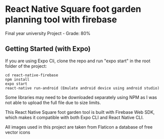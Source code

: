# React Native Square foot garden planning tool with firebase

Final year university Project - Grade: 80%

## Getting Started (with Expo)

If you are using Expo Cli, clone the repo and run "expo start" in the root folder of the project:

```
cd react-native-firebase
npm install
expo start
react-native run-android (Emulate android device using android studio)
```

Some libraries may need to be downloaded separately using NPM as I was not able to upload the full file due to size limits.

This React Native Square foot garden tool is built with Firebase Web SDK, which makes it compatible with both Expo CLI and React Native CLI.

All images used in this project are taken from Flaticon a database of free vector icons
